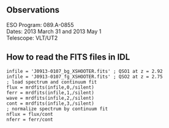 ## Observations
ESO Program: 089.A-0855  
Dates: 2013 March 31 and 2013 May 1  
Telescope: VLT/UT2

## How to read the FITS files in IDL

```IDL
infile = 'J0913-0107_bg_XSHOOTER.fits' ; QSO1 at z = 2.92
infile = 'J0913-0107_fg_XSHOOTER.fits' ; QSO2 at z = 2.75
; load spectrum and continuum fit
flux = mrdfits(infile,0,/silent)
ferr = mrdfits(infile,1,/silent)
wave = mrdfits(infile,2,/silent)
cont = mrdfits(infile,3,/silent)
; normalize spectrum by continuum fit
nflux = flux/cont
nferr = ferr/cont
```
